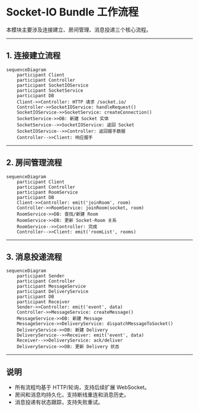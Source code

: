 # Socket-IO Bundle 工作流程

本模块主要涉及连接建立、房间管理、消息投递三个核心流程。

---

## 1. 连接建立流程

```mermaid
sequenceDiagram
    participant Client
    participant Controller
    participant SocketIOService
    participant SocketService
    participant DB
    Client->>Controller: HTTP 请求 /socket.io/
    Controller->>SocketIOService: handleRequest()
    SocketIOService->>SocketService: createConnection()
    SocketService->>DB: 新建 Socket 实体
    SocketService-->>SocketIOService: 返回 Socket
    SocketIOService-->>Controller: 返回握手数据
    Controller-->>Client: 响应握手
```

---

## 2. 房间管理流程

```mermaid
sequenceDiagram
    participant Client
    participant Controller
    participant RoomService
    participant DB
    Client->>Controller: emit('joinRoom', room)
    Controller->>RoomService: joinRoom(socket, room)
    RoomService->>DB: 查找/新建 Room
    RoomService->>DB: 更新 Socket-Room 关系
    RoomService-->>Controller: 完成
    Controller-->>Client: emit('roomList', rooms)
```

---

## 3. 消息投递流程

```mermaid
sequenceDiagram
    participant Sender
    participant Controller
    participant MessageService
    participant DeliveryService
    participant DB
    participant Receiver
    Sender->>Controller: emit('event', data)
    Controller->>MessageService: createMessage()
    MessageService->>DB: 新建 Message
    MessageService->>DeliveryService: dispatchMessageToSocket()
    DeliveryService->>DB: 新建 Delivery
    DeliveryService-->>Receiver: emit('event', data)
    Receiver-->>DeliveryService: ack/deliver
    DeliveryService->>DB: 更新 Delivery 状态
```

---

## 说明

- 所有流程均基于 HTTP/轮询，支持后续扩展 WebSocket。
- 房间和消息均持久化，支持断线重连和消息历史。
- 消息投递有状态跟踪，支持失败重试。
